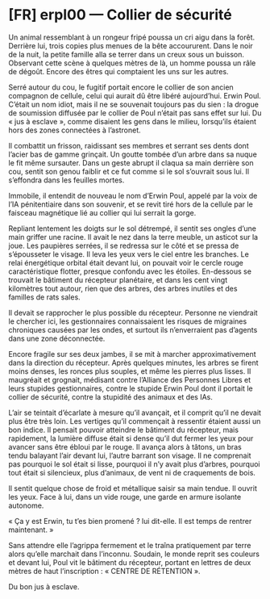 # [FR] erpl00 — Collier de sécurité
Un animal ressemblant à un rongeur fripé poussa un cri aigu dans la forêt. Derrière lui, trois copies plus menues de la bête accoururent. Dans le noir de la nuit, la petite famille alla se terrer dans un creux sous un buisson. Observant cette scène à quelques mètres de là, un homme poussa un râle de dégoût. Encore des êtres qui comptaient les uns sur les autres.

Serré autour du cou, le fugitif portait encore le collier de son ancien compagnon de cellule, celui qui aurait dû être libéré aujourd’hui. Erwin Poul. C’était un nom idiot, mais il ne se souvenait toujours pas du sien : la drogue de soumission diffusée par le collier de Poul n’était pas sans effet sur lui. Du « jus à esclave », comme disaient les gens dans le milieu, lorsqu’ils étaient hors des zones connectées à l’astronet.

Il combattit un frisson, raidissant ses membres et serrant ses dents dont l’acier bas de gamme grinçait. Un goutte tombée d’un arbre dans sa nuque le fit même sursauter. Dans un geste abrupt il claqua sa main derrière son cou, sentit son genou faiblir et ce fut comme si le sol s’ouvrait sous lui. Il s’effondra dans les feuilles mortes.

Immobile, il entendit de nouveau le nom d’Erwin Poul, appelé par la voix de l’IA pénitentiaire dans son souvenir, et se revit tiré hors de la cellule par le faisceau magnétique lié au collier qui lui serrait la gorge.

Repliant lentement les doigts sur le sol détrempé, il sentit ses ongles d’une main griffer une racine. Il avait le nez dans la terre meuble, un asticot sur la joue. Les paupières serrées, il se redressa sur le côté et se pressa de s’épousseter le visage. Il leva les yeux vers le ciel entre les branches. Le relai énergétique orbital était devant lui, on pouvait voir le cercle rouge caractéristique flotter, presque confondu avec les étoiles. En-dessous se trouvait le bâtiment du récepteur planétaire, et dans les cent vingt kilomètres tout autour, rien que des arbres, des arbres inutiles et des familles de rats sales.

Il devait se rapprocher le plus possible du récepteur. Personne ne viendrait le chercher ici, les gestionnaires connaissaient les risques de migraines chroniques causées par les ondes, et surtout ils n’enverraient pas d’agents dans une zone déconnectée.

Encore fragile sur ses deux jambes, il se mit à marcher approximativement dans la direction du récepteur. Après quelques minutes, les arbres se firent moins denses, les ronces plus souples, et même les pierres plus lisses. Il maugréait et grognait, médisant contre l’Alliance des Personnes Libres et leurs stupides gestionnaires, contre le stupide Erwin Poul dont il portait le collier de sécurité, contre la stupidité des animaux et des IAs.

L’air se teintait d’écarlate à mesure qu’il avançait, et il comprit qu’il ne devait plus être très loin. Les vertiges qu’il commençait à ressentir étaient aussi un bon indice. Il pensait pouvoir atteindre le bâtiment du récepteur, mais rapidement, la lumière diffuse était si dense qu’il dut fermer les yeux pour avancer sans être ébloui par le rouge. Il avança alors à tâtons, un bras tendu balayant l’air devant lui, l’autre barrant son visage. Il ne comprenait pas pourquoi le sol était si lisse, pourquoi il n’y avait plus d’arbres, pourquoi tout était si silencieux, plus d’animaux, de vent ni de craquements de bois.

Il sentit quelque chose de froid et métallique saisir sa main tendue. Il ouvrit les yeux. Face à lui, dans un vide rouge, une garde en armure isolante autonome.

« Ça y est Erwin, tu t’es bien promené ? lui dit-elle. Il est temps de rentrer maintenant. »

Sans attendre elle l’agrippa fermement et le traîna pratiquement par terre alors qu’elle marchait dans l’inconnu. Soudain, le monde reprit ses couleurs et devant lui, Poul vit le bâtiment du récepteur, portant en lettres de deux mètres de haut l’inscription : « CENTRE DE RÉTENTION ».

Du bon jus à esclave.
